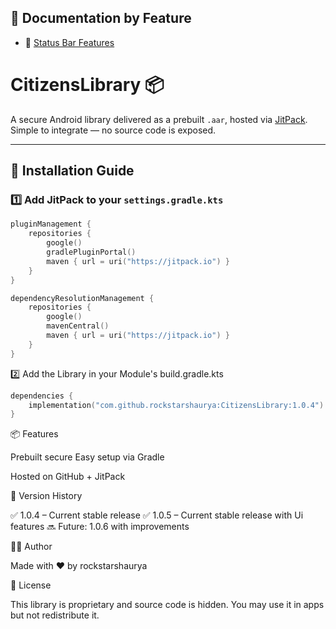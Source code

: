 ## 📖 Documentation by Feature

- 🔗 [Status Bar Features](docs/StatusBar/README.md)

# CitizensLibrary 📦

A secure Android library delivered as a prebuilt `.aar`, hosted via [JitPack](https://jitpack.io).  
Simple to integrate — no source code is exposed.

---

## 📲 Installation Guide

### 1️⃣ Add JitPack to your `settings.gradle.kts`

```kotlin
pluginManagement {
    repositories {
        google()
        gradlePluginPortal()
        maven { url = uri("https://jitpack.io") }
    }
}

dependencyResolutionManagement {
    repositories {
        google()
        mavenCentral()
        maven { url = uri("https://jitpack.io") }
    }
}
````

2️⃣ Add the Library in your Module's build.gradle.kts

```kotlin
dependencies {
    implementation("com.github.rockstarshaurya:CitizensLibrary:1.0.4")
}
````

📦 Features

Prebuilt secure
Easy setup via Gradle

Hosted on GitHub + JitPack

🔄 Version History

✅ 1.0.4 – Current stable release
✅ 1.0.5 – Current stable release with Ui features
🔜 Future: 1.0.6 with improvements

🧑‍💻 Author

Made with ❤️ by rockstarshaurya

📜 License

This library is proprietary and source code is hidden.
You may use it in apps but not redistribute it.